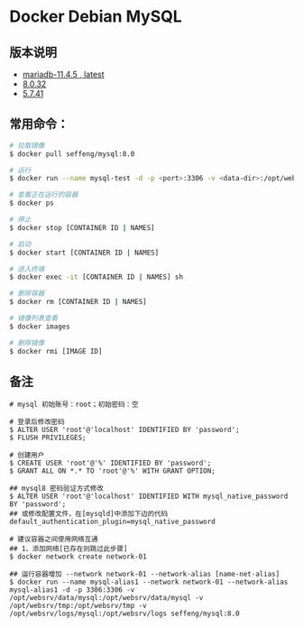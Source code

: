 # Docker Debian MySQL

## 版本说明

* [mariadb-11.4.5 , latest](https://github.com/seffeng/docker-mysql/tree/mariadb)
* [8.0.32](https://github.com/seffeng/docker-mysql/tree/8.0)
* [5.7.41](https://github.com/seffeng/docker-mysql/tree/5.7)

## 常用命令：

```sh
# 拉取镜像
$ docker pull seffeng/mysql:8.0

# 运行
$ docker run --name mysql-test -d -p <port>:3306 -v <data-dir>:/opt/websrv/data/mysql -v <tmp-dir>:/opt/websrv/tmp -v <log-dir>:/opt/websrv/logs seffeng/mysql:8.0

# 查看正在运行的容器
$ docker ps

# 停止
$ docker stop [CONTAINER ID | NAMES]

# 启动
$ docker start [CONTAINER ID | NAMES]

# 进入终端
$ docker exec -it [CONTAINER ID | NAMES] sh

# 删除容器
$ docker rm [CONTAINER ID | NAMES]

# 镜像列表查看
$ docker images

# 删除镜像
$ docker rmi [IMAGE ID]
```

## 备注

```shell
# mysql 初始账号：root；初始密码：空

# 登录后修改密码
$ ALTER USER 'root'@'localhost' IDENTIFIED BY 'password';
$ FLUSH PRIVILEGES;

# 创建用户
$ CREATE USER 'root'@'%' IDENTIFIED BY 'password';
$ GRANT ALL ON *.* TO 'root'@'%' WITH GRANT OPTION;

## mysql8 密码验证方式修改
$ ALTER USER 'root'@'localhost' IDENTIFIED WITH mysql_native_password BY 'password';
## 或修改配置文件，在[mysqld]中添加下边的代码 
default_authentication_plugin=mysql_native_password
```
```shell
# 建议容器之间使用网络互通
## 1、添加网络[已存在则跳过此步骤]
$ docker network create network-01

## 运行容器增加 --network network-01 --network-alias [name-net-alias]
$ docker run --name mysql-alias1 --network network-01 --network-alias mysql-alias1 -d -p 3306:3306 -v /opt/websrv/data/mysql:/opt/websrv/data/mysql -v /opt/websrv/tmp:/opt/websrv/tmp -v /opt/websrv/logs/mysql:/opt/websrv/logs seffeng/mysql:8.0
```